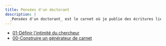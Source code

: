 ```yaml
---
title: Pensées d'un doctorant
description: |
  _Pensées d'un doctorant_ est le carnet où je publie des écritures liées à la recherche que je mène sur l'intimité du chercheur. Je m'appelle Roch Delannay et je suis doctorant en humanités numériques au département de littératures et langues du monde de l'Université de Montréal, en cotutelle avec l'Université Paris Nanterre en sciences de l'information et de la communication. Le titre des _pensées_, en lien avec l'intimité convoquée il y a quelques mots, n'est pas sans rapport avec les _Pensées pour moi-même_ de Marc Aurèle. Le sujet qui anime ce carnet, l'intime, est donc très éloigné de son acception contemporaine. Pour en découvrir plus, je vous invite à lire les billets que je publie.
---
```


- [01-Définir l'intimité du chercheur](/posts/2023-11-05-intimite-du-chercheur.html)
- [00-Construire un générateur de carnet](/posts/2023-11-03-creation-du-site.html)